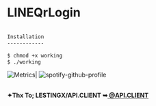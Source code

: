 # LINEQrLogin
```bash

Installation
------------

$ chmod +x working
$ ./working
```


![Metrics](https://metrics.lecoq.io/CyberTKR?template=terminal&config.timezone=Europe%2FIstanbul)| ![spotify-github-profile](https://www.youtube.com/watch?v=UlyZRR277lI)

<html>
 <br/><b>✦Thx To; LESTINGX/API.CLIENT ➥<a href="https://github.com/LESTINGX/API.CLIENT" title="@API.CLIENT"> @API.CLIENT </a></b>
</br>
</body></a>
 </html>
